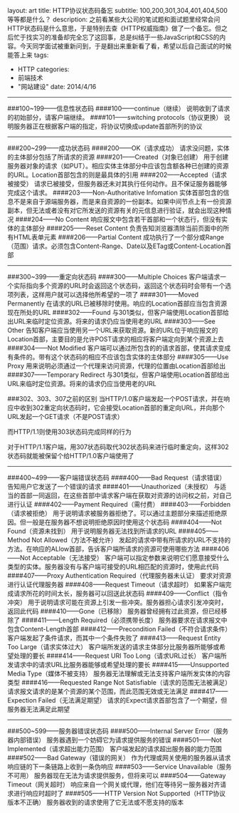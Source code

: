 layout: art
title: HTTP协议状态码备忘
subtitle: 100,200,301,304,401,404,500等等都是什么？
description: 之前看某些大公司的笔试题和面试题里经常会问HTTP状态码是什么意思，于是特别去查《HTTP权威指南》做了一个备忘。但之后忙于找实习的准备却完全忘了这回事，总是纠结于一些JavaScript和CSS的内容。今天同学面试被重新问到，于是翻出来重新看了看，希望以后自己面试的时候能答上来
tags: 
- HTTP
categories: 
- 前端技术
- "网站建设"
date: 2014/4/16
---


###100~199——信息性状态码
####100——continue（继续）
说明收到了请求的初始部分，请客户端继续。
####101——switching protocols（协议更换）
说明服务器正在根据客户端的指定，将协议切换成update首部所列的协议

---
###200~299——成功状态码
####200——OK（请求成功）
请求没问题，实体的主体部分包括了所请求的资源
####201——Created（对象已创建）
用于创建服务器对象的请求（如PUT）。相应实体主体部分中应该包含额各种已创建的资源的URL。Location首部包含的则是最具体的引用
####202——Accepted（请求被接受）
请求已被接受，但服务器还未对其执行任何动作。且不保证服务器能够完成这个请求。
####203——Non-Authoritative Infomation
实体首部包含的信息不是来自于源端服务器，而是来自资源的一份副本。如果中间节点上有一份资源副本，但无法或者没有对它所发送的资源有关的元信息进行验证，就会出现这种情况
####204——No Content
响应报文中包含若干首部和一个状态行，但没有实体的主体部分
####205——Reset Content
负责告知浏览器清除当前页面中的所有HTML表单元素
####206——Partial Content
成功执行了一个部分或Range（范围）请求。必须包含Content-Range、Date以及ETag或Content-Location首部

---
###300~399——重定向状态码
####300——Multiple Choices
客户端请求一个实际指向多个资源的URL时会返回这个状态码，返回这个状态码时会带有一个选项列表，这样用户就可以选择他所希望的一项了
####301——Moved Permanently
在请求的URL已被移除时使用。响应的Location首部应当包含资源现在所处的URL
####302——Found
与301类似，但客户端使用Location首部给出URL来临时定位资源。将来的请求仍应当使用老的URL
####303——See Other
告知客户端应当使用另一个URL来获取资源。新的URL位于响应报文的Location首部，主要目的是允许POST请求的相应将客户端定向到某个资源上去
####304——Not Modified
客户端可以通过所包含的的请求首部，使其请求变成有条件的。带有这个状态码的相应不应该包含实体的主体部分
####305——Use Proxy
用来说明必须通过一个代理来访问资源，代理的位置由Location首部给出
####307——Temporary Redirect
与301类似，但客户端使用Location首部给出URL来临时定位资源。将来的请求仍应当使用老的URL

###302、303、307之前的区别
当HTTP/1.0客户端发起一个POST请求，并在响应中收到302重定向状态码时，它会接受Location首部的重定向URL，并向那个URL发起一个GET请求（不是POST请求）

而HTTP/1.1则使用303状态码完成同样的行为

对于HTTP/1.1客户端，用307状态码取代302状态码来进行临时重定向，这样302状态码就能被保留个给HTTP/1.0客户端使用了

---
###400~499——客户端错误状态码
####400——Bad Request（请求错误）
告知用户它发送了一个错误的请求
####401——Unauthorized（未授权）
与适当的首部一同返回，在这些首部中请求客户端在获取对资源的访问权之前，对自己进行认证
####402——Payment Required（需付费）
####403——Forbidden（请求被拒绝）
用于说明请求被服务器拒绝了。可以通过主题部分来描述拒绝原因。但一般是在服务器不想说明拒绝原因时使用这个状态码
####404——Not Found（资源未找到）
用于说明服务器无法找到所请求的URL
####405——Method Not Allowed（方法不被允许）
发起的请求中带有所请求的URL不支持的方法。在响应的ALlow首部，告诉客户端所请求的资源可使用哪些方法
####406——Not Acceptable（无法接受）
客户端可以指定参数来说明它们愿意接受什么类型的实体。服务器没有与客户端可接受的URL相匹配的资源时，使用此代码
####407——Proxy Authentication Required（代理服务器未认证）
要求对资源进行认证代理服务器
####408——Request Timeout（请求超时）
如果客户端完成请求所花的时间太长，服务器可以回送此状态码
####409——Conflict（指令冲突）
用于说明请求可能在资源上引发一些冲突。服务器担心请求引发冲突时，返回此代码
####410——Gone（已移除）
服务器曾经拥有过此资源，但已经移除了
####411——Length Required（必须携带长度）
服务器要求在请求报文中包含Content-Length首部
####412——Precondition Failed（不符合请求条件）
客户端发起了条件请求，而其中一个条件失败了
####413——Request Entity Too Large（请求实体过大）
客户端所发送的请求主体部分比服务器所能够或希望处理的要长
####414——Request URI Too Long（请求URL过长）
客户端所发请求中的请求URL比服务器能够或希望处理的要长
####415——Unsupported Media Type（媒体不被支持）
服务器无法理解或无法支持客户端所发实体的内容类型
####416——Requested Range Not Satisfiable（请求的范围无法被满足）
请求报文请求的是某个资源的某个范围，而此范围无效或无法满足
####417——Expection Failed（无法满足期望）
请求的Expect请求首部包含了一个期望，但服务器无法满足此期望

---
###500~599——服务器错误状态码
####500——Internal Server Error（服务器内部错误）
服务器遇到一个妨碍它为请求提供服务的错误
####501——Not Implemented（请求超出能力范围）
客户端发起的请求超出服务器的能力范围
####502——Bad Gateway（错误的网关）
作为代理或网关使用的服务器从请求响应链的下一条链路上收到一条伪响应
####503——Service Unavailable（服务不可用）
服务器现在无法为请求提供服务，但将来可以
####504——Gateway Timeout（网关超时）
响应来自一个网关或代理，他们在等待另一服务器对齐请求进行响应时超时了
####505——HTTP Version Not Supported（HTTP协议版本不正确）
服务器收到的请求使用了它无法或不愿支持的版本

